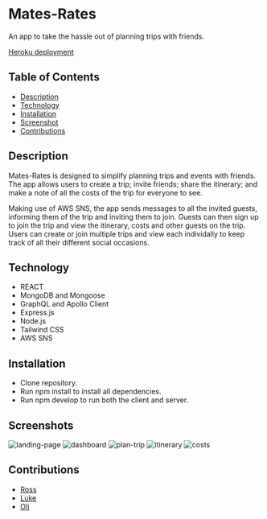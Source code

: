 # Mates-Rates
An app to take the hassle out of planning trips with friends.

[Heroku deployment](https://mates-rates.herokuapp.com)

## Table of Contents
* [Description](#description)
* [Technology](#technology)
* [Installation](#installation)
* [Screenshot](#screenshot)
* [Contributions](#contributions)

## Description
Mates-Rates is designed to simplify planning trips and events with friends. The app allows users to create a trip; invite friends; share the itinerary; and make a note of all the costs of the trip for everyone to see. 

Making use of AWS SNS, the app sends messages to all the invited guests, informing them of the trip and inviting them to join. Guests can then sign up to join the trip and view the itinerary, costs and other guests on the trip. Users can create or join multiple trips and view each individally to keep track of all their different social occasions.

## Technology
* REACT
* MongoDB and Mongoose
* GraphQL and Apollo Client
* Express.js
* Node.js
* Tailwind CSS
* AWS SNS

## Installation 
* Clone repository.
* Run npm install to install all dependencies.
* Run npm develop to run both the client and server.

## Screenshots

![landing-page](./docs\images\itinerary.JPG)
![dashboard](./docs\images\dashboard.JPG)
![plan-trip](./docs\images\planTrip.JPG)
![itinerary](./docs\images\itinerary.JPG)
![costs](./docs\images\costs.JPG)




## Contributions

* [Ross](https://github.com/Ross-White) 
* [Luke](https://github.com/lukedrogan) 
* [Oli](https://github.com/osaxon)
